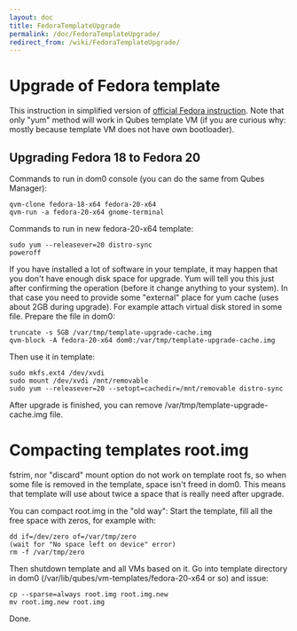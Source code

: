 ```yaml
---
layout: doc
title: FedoraTemplateUpgrade
permalink: /doc/FedoraTemplateUpgrade/
redirect_from: /wiki/FedoraTemplateUpgrade/
---
```


Upgrade of Fedora template
==========================

This instruction in simplified version of [official Fedora instruction](https://fedoraproject.org/wiki/Upgrading_Fedora_using_yum). Note that only "yum" method will work in Qubes template VM (if you are curious why: mostly because template VM does not have own bootloader).

Upgrading Fedora 18 to Fedora 20
--------------------------------

Commands to run in dom0 console (you can do the same from Qubes Manager):

```
qvm-clone fedora-18-x64 fedora-20-x64
qvm-run -a fedora-20-x64 gnome-terminal
```

Commands to run in new fedora-20-x64 template:

```
sudo yum --releasever=20 distro-sync
poweroff
```

If you have installed a lot of software in your template, it may happen that you don't have enough disk space for upgrade. Yum will tell you this just after confirming the operation (before it change anything to your system). In that case you need to provide some "external" place for yum cache (uses about 2GB during upgrade). For example attach virtual disk stored in some file. Prepare the file in dom0:

```
truncate -s 5GB /var/tmp/template-upgrade-cache.img
qvm-block -A fedora-20-x64 dom0:/var/tmp/template-upgrade-cache.img
```

Then use it in template:

```
sudo mkfs.ext4 /dev/xvdi
sudo mount /dev/xvdi /mnt/removable
sudo yum --releasever=20 --setopt=cachedir=/mnt/removable distro-sync
```

After upgrade is finished, you can remove /var/tmp/template-upgrade-cache.img file.

Compacting templates root.img
=============================

fstrim, nor "discard" mount option do not work on template root fs, so when some file is removed in the template, space isn't freed in dom0. This means that template will use about twice a space that is really need after upgrade.

You can compact root.img in the "old way": Start the template, fill all the free space with zeros, for example with:

```
dd if=/dev/zero of=/var/tmp/zero
(wait for "No space left on device" error)
rm -f /var/tmp/zero
```

Then shutdown template and all VMs based on it. Go into template directory in dom0 (/var/lib/qubes/vm-templates/fedora-20-x64 or so) and issue:

```
cp --sparse=always root.img root.img.new
mv root.img.new root.img
```

Done.
